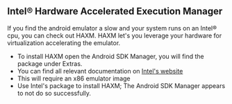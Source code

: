 ## Intel® Hardware Accelerated Execution Manager

If you find the android emulator a slow and your system runs on an Intel®
cpu, you can check out HAXM. HAXM let's you leverage your hardware for
virtualization accelerating the emulator.

* To install HAXM open the Android SDK Manager, you will find the package
  under Extras.
* You can find all relevant documentation on [Intel's website][1]
* This will require an x86 emulator image
* Use Intel's package to install HAXM; The Android SDK Manager appears to not
  do so successfully.

[1]: http://software.intel.com/en-us/articles/intel-hardware-accelerated-execution-manager/
